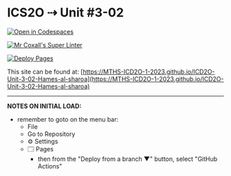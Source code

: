 # ICS2O ⇢ Unit #3-02

[![Open in Codespaces](https://classroom.github.com/assets/launch-codespace-7f7980b617ed060a017424585567c406b6ee15c891e84e1186181d67ecf80aa0.svg)](https://classroom.github.com/open-in-codespaces?assignment_repo_id=14657557)

[![Mr Coxall's Super Linter](https://github.com/MTHS-ICD2O-1-2023/ICD2O-Unit-3-02-Hames-al-sharoa/workflows/Mr%20Coxall's%20Super%20Linter/badge.svg)](https://github.com/MTHS-ICD2O-1-2023/ICD2O-Unit-3-02-Hames-al-sharoa/actions)

[![Deploy Pages](https://github.com/MTHS-ICD2O-1-2023/ICD2O-Unit-3-02-Hames-al-sharoa/workflows/Deploy%20Pages/badge.svg)](https://github.com/MTHS-ICD2O-1-2023/ICD2O-Unit-3-02-Hames-al-sharoa/actions)

This site can be found at: [https://MTHS-ICD2O-1-2023.github.io/ICD2O-Unit-3-02-Hames-al-sharoa](https://MTHS-ICD2O-1-2023.github.io/ICD2O-Unit-3-02-Hames-al-sharoa)

---

**NOTES ON INITIAL LOAD:**
- remember to goto on the menu bar:
  - File
  - Go to Repository
  - ⚙ Settings
  - 🗔 Pages
    - then from the "Deploy from a branch ▼" button, select "GitHub Actions"
